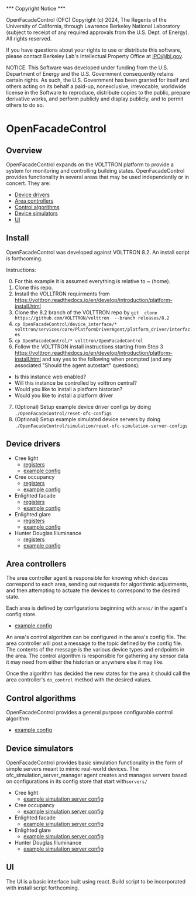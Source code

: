 *** Copyright Notice ***

OpenFacadeControl (OFC) Copyright (c) 2024, The Regents of the University
of California, through Lawrence Berkeley National Laboratory (subject to receipt
of any required approvals from the U.S. Dept. of Energy). All rights reserved.

If you have questions about your rights to use or distribute this software,
please contact Berkeley Lab's Intellectual Property Office at
IPO@lbl.gov.

NOTICE.  This Software was developed under funding from the U.S. Department
of Energy and the U.S. Government consequently retains certain rights.  As
such, the U.S. Government has been granted for itself and others acting on
its behalf a paid-up, nonexclusive, irrevocable, worldwide license in the
Software to reproduce, distribute copies to the public, prepare derivative 
works, and perform publicly and display publicly, and to permit others to do so.

# OpenFacadeControl

## Overview

OpenFacadeControl expands on the VOLTTRON platform to provide a system for monitoring and controlling building states.  OpenFacadeControl provides functionality in several areas that may be used independently or in concert.  They are:
- [Device drivers](#Device-drivers)
- [Area controllers](#Area-controllers)
- [Control algorithms](#Control-algorithms)
- [Device simulators](#Device-simulators)
- [UI](UI)

## Install

OpenFacadeControl was developed against VOLTTRON 8.2.  An install script is forthcoming.

Instructions:

0. For this example it is assumed everything is relative to ~ (home).
1. Clone this repo.  
2. Install the VOLLTRON requirments from https://volttron.readthedocs.io/en/develop/introduction/platform-install.html
3. Clone the 8.2 branch of the VOLTTRON repo by `git  clone  https://github.com/VOLTTRON/volttron  --branch releases/8.2`
4. `cp OpenFacadeControl/device_interface/* volttron/services/core/PlatformDriverAgent/platform_driver/interfaces`
5. `cp OpenFacadeControl/* volttron/OpenFacadeControl`
6. Follow the VOLTTRON install instructions starting from Step 3 https://volttron.readthedocs.io/en/develop/introduction/platform-install.html and say yes to the following when prompted (and any associated "Should the agent autostart" questions):
  - Is this instance web enabled?
  - Will this instance be controlled by volttron central?
  - Would you like to install a platform historian?
  - Would you like to install a platform driver
 7. (Optional) Setup example device driver configs by doing `./OpenFacadeControl/reset-ofc-configs`
 8. (Optional) Setup example simulated device servers by doing `./OpenFacadeControl/simulation/reset-ofc-simulation-server-configs`

## Device drivers

- Cree light
  - [registers](https://github.com/LBNL-ETA/OpenFacadeControl/blob/main/configs/cree_light_registers.json)   
  - [example config](https://github.com/LBNL-ETA/OpenFacadeControl/blob/main/configs/ofc_71T_A1_cree_light.config)
- Cree occupancy
  - [registers](https://github.com/LBNL-ETA/OpenFacadeControl/blob/main/configs/cree_occupancy_registers.json)   
  - [example config](https://github.com/LBNL-ETA/OpenFacadeControl/blob/main/configs/ofc_71T_A1_cree_occupancy.config)
- Enlighted facade
  - [registers](https://github.com/LBNL-ETA/OpenFacadeControl/blob/main/configs/enlighted_facade_registers.json)   
  - [example config](https://github.com/LBNL-ETA/OpenFacadeControl/blob/main/configs/ofc_71T_A1_enlighted_facade.config)
- Enlighted glare
  - [registers](https://github.com/LBNL-ETA/OpenFacadeControl/blob/main/configs/enlighted_glare_registers.json)   
  - [example config](https://github.com/LBNL-ETA/OpenFacadeControl/blob/main/configs/ofc_71T_A1_enlighted_glare.config)
- Hunter Douglas Illuminance
  - [registers](https://github.com/LBNL-ETA/OpenFacadeControl/blob/main/configs/hunter_douglas_illuminance_registers.json)   
  - [example config](https://github.com/LBNL-ETA/OpenFacadeControl/blob/main/configs/ofc_71T_A1_hunter_douglas_illuminance.config)

## Area controllers

The area controller agent is responsible for knowing which devices correspond to each area, sending out requests for algorithmic adjustments, and then attempting to actuate the devices to correspond to the desired state.

Each area is defined by configurations beginning with `areas/` in the agent's config store.

  - [example config](https://github.com/LBNL-ETA/OpenFacadeControl/blob/main/configs/ofc_area_controller_example.config)

An area's control algorithm can be configured in the area's config file.  The area controller will post a message to the topic defined by the config file.  The contents of the message is the various device types and endpoints in the area.  The control algorithm is responsible for gathering any sensor data it may need from either the historian or anywhere else it may like.  

Once the algorithm has decided the new states for the area it should call the area controller's `do_control` method with the desired values.

## Control algorithms

OpenFacadeControl provides a general purpose configurable control algorithm

  - [example config](https://github.com/LBNL-ETA/OpenFacadeControl/blob/main/configs/ofc_generic_control_algorithm.config)


## Device simulators

OpenFacadeControl provides basic simulation functionality in the form of simple servers meant to mimic real-world devices.  The ofc_simulation_server_manager agent creates and manages servers based on configurations in its config store that start with`servers/`

- Cree light
  - [example simulation server config](https://github.com/LBNL-ETA/OpenFacadeControl/blob/main/configs/simulation_server/simulated_Light_server_port_52300_config.json)
- Cree occupancy
  - [example simulation server config](https://github.com/LBNL-ETA/OpenFacadeControl/blob/main/configs/simulation_server/simulated_Occupancy_server_port_52200_config.json)
- Enlighted facade
  - [example simulation server config](https://github.com/LBNL-ETA/OpenFacadeControl/blob/main/configs/simulation_server/simulated_Façade_State_server_port_52400_config.json)
- Enlighted glare
  - [example simulation server config](https://github.com/LBNL-ETA/OpenFacadeControl/blob/main/configs/simulation_server/simulated_Glare_server_port_52000_config.json)
- Hunter Douglas Illuminance
  - [example simulation server config](https://github.com/LBNL-ETA/OpenFacadeControl/blob/main/configs/simulation_server/simulated_Illuminance_server_port_52100_config.json)



## UI

The UI is a basic interface built using react.  Build script to be incorporated with install script forthcoming.

